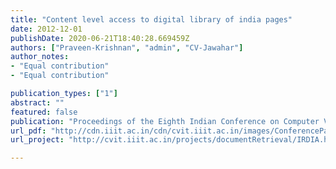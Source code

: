```yaml
---
title: "Content level access to digital library of india pages"
date: 2012-12-01
publishDate: 2020-06-21T18:40:28.669459Z
authors: ["Praveen-Krishnan", "admin", "CV-Jawahar"]
author_notes:
- "Equal contribution"
- "Equal contribution"

publication_types: ["1"]
abstract: ""
featured: false
publication: "Proceedings of the Eighth Indian Conference on Computer Vision, Graphics and Image Processing (ICVGIP)"
url_pdf: "http://cdn.iiit.ac.in/cdn/cvit.iiit.ac.in/images/ConferencePapers/2012/krishnanICVGIP12_Paper.pdf"
url_project: "http://cvit.iiit.ac.in/projects/documentRetrieval/IRDIA.html"

---
```


